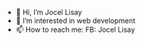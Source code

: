 - 👋 Hi, I’m Jocel Lisay
- 👀 I’m interested in web development
- 📫 How to reach me: FB: Jocel Lisay

<!---
wawawiwai/wawawiwai is a ✨ special ✨ repository because its `README.md` (this file) appears on your GitHub profile.
You can click the Preview link to take a look at your changes.
--->
